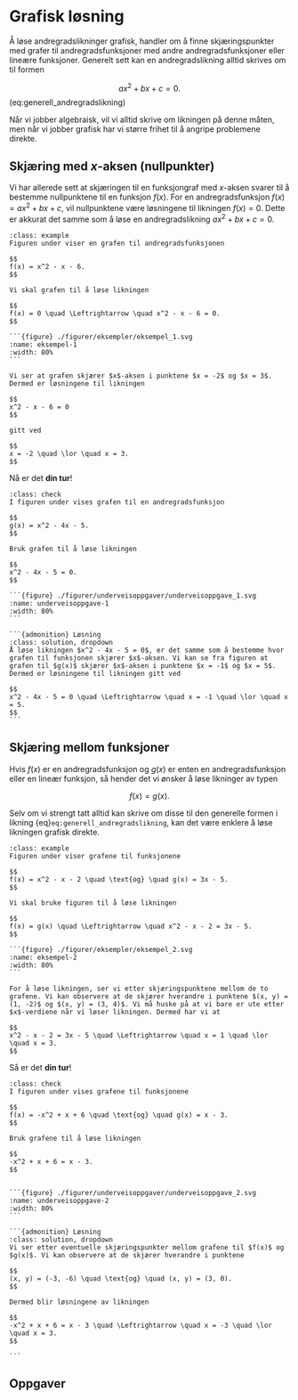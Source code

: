 # Grafisk løsning

Å løse andregradslikninger grafisk, handler om å finne skjæringspunkter med grafer til andregradsfunksjoner med andre andregradsfunksjoner eller lineære funksjoner. Generelt sett kan en andregradslikning alltid skrives om til formen

$$
ax^2 + bx + c = 0.
$$ (eq:generell_andregradslikning)

Når vi jobber algebraisk, vil vi alltid skrive om likningen på denne måten, men når vi jobber grafisk har vi større frihet til å angripe problemene direkte. 

## Skjæring med $x$-aksen (nullpunkter)

Vi har allerede sett at skjæringen til en funksjongraf med $x$-aksen svarer til å bestemme nullpunktene til en funksjon $f(x)$. For en andregradsfunksjon $f(x) = ax^2 + bx + c$, vil nullpunktene være løsningene til likningen $f(x) = 0$. Dette er akkurat det samme som å løse en andregradslikning $ax^2 + bx + c = 0$. 

````{admonition} Eksempel 1: grafisk løsning av $ax^2 + bx + c = 0$
:class: example
Figuren under viser en grafen til andregradsfunksjonen 

$$
f(x) = x^2 - x - 6.
$$

Vi skal grafen til å løse likningen 

$$
f(x) = 0 \quad \Leftrightarrow \quad x^2 - x - 6 = 0.
$$

```{figure} ./figurer/eksempler/eksempel_1.svg
:name: eksempel-1
:width: 80%
```

Vi ser at grafen skjærer $x$-aksen i punktene $x = -2$ og $x = 3$. Dermed er løsningene til likningen 

$$
x^2 - x - 6 = 0
$$ 

gitt ved 

$$
x = -2 \quad \lor \quad x = 3.
$$
````

Nå er det **din tur**!

````{admonition} Underveisoppgave 1
:class: check
I figuren under vises grafen til en andregradsfunksjon

$$
g(x) = x^2 - 4x - 5.
$$

Bruk grafen til å løse likningen 

$$
x^2 - 4x - 5 = 0.
$$

```{figure} ./figurer/underveisoppgaver/underveisoppgave_1.svg
:name: underveisoppgave-1
:width: 80%
```

```{admonition} Løsning
:class: solution, dropdown
Å løse likningen $x^2 - 4x - 5 = 0$, er det samme som å bestemme hvor grafen til funksjonen skjærer $x$-aksen. Vi kan se fra figuren at grafen til $g(x)$ skjærer $x$-aksen i punktene $x = -1$ og $x = 5$. Dermed er løsningene til likningen gitt ved

$$
x^2 - 4x - 5 = 0 \quad \Leftrightarrow \quad x = -1 \quad \lor \quad x = 5.
$$
```

````

## Skjæring mellom funksjoner

Hvis $f(x)$ er en andregradsfunksjon og $g(x)$ er enten en andregradsfunksjon eller en lineær funksjon, så hender det vi ønsker å løse likninger av typen

$$
f(x) = g(x). 
$$

Selv om vi strengt tatt alltid kan skrive om disse til den generelle formen i likning {eq}`eq:generell_andregradslikning`, kan det være enklere å løse likningen grafisk direkte. 

````{admonition} Eksempel 2: grafisk løsning av $f(x) = g(x)$
:class: example
Figuren under viser grafene til funksjonene

$$
f(x) = x^2 - x - 2 \quad \text{og} \quad g(x) = 3x - 5.
$$

Vi skal bruke figuren til å løse likningen

$$
f(x) = g(x) \quad \Leftrightarrow \quad x^2 - x - 2 = 3x - 5.
$$

```{figure} ./figurer/eksempler/eksempel_2.svg
:name: eksempel-2
:width: 80%
```

For å løse likningen, ser vi etter skjæringspunktene mellom de to grafene. Vi kan observere at de skjærer hverandre i punktene $(x, y) = (1, -2)$ og $(x, y) = (3, 4)$. Vi må huske på at vi bare er ute etter $x$-verdiene når vi løser likningen. Dermed har vi at

$$
x^2 - x - 2 = 3x - 5 \quad \Leftrightarrow \quad x = 1 \quad \lor \quad x = 3.
$$

````

Så er det **din tur**!

````{admonition} Underveisoppgave 2
:class: check
I figuren under vises grafene til funksjonene

$$
f(x) = -x^2 + x + 6 \quad \text{og} \quad g(x) = x - 3.
$$

Bruk grafene til å løse likningen

$$
-x^2 + x + 6 = x - 3. 
$$


```{figure} ./figurer/underveisoppgaver/underveisoppgave_2.svg
:name: underveisoppgave-2
:width: 80%
```

```{admonition} Løsning
:class: solution, dropdown
Vi ser etter eventuelle skjæringspunkter mellom grafene til $f(x)$ og $g(x)$. Vi kan observere at de skjærer hverandre i punktene

$$
(x, y) = (-3, -6) \quad \text{og} \quad (x, y) = (3, 0).
$$

Dermed blir løsningene av likningen

$$
-x^2 + x + 6 = x - 3 \quad \Leftrightarrow \quad x = -3 \quad \lor \quad x = 3.
$$

```
````


## Oppgaver

